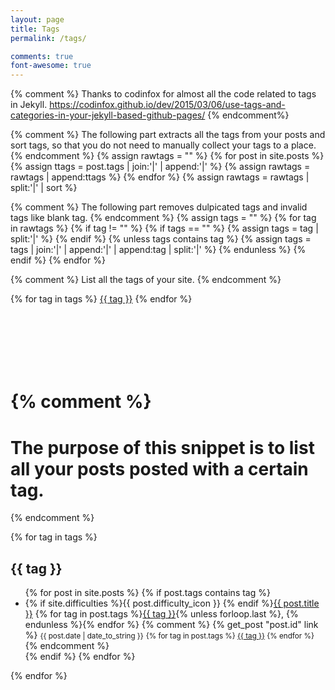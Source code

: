 ```yaml
---
layout: page
title: Tags
permalink: /tags/

comments: true
font-awesome: true
---
```


{% comment %}
Thanks to codinfox for almost all the code related to tags in Jekyll.
https://codinfox.github.io/dev/2015/03/06/use-tags-and-categories-in-your-jekyll-based-github-pages/
{% endcomment%}

{% comment %}
The following part extracts all the tags from your posts and sort tags, so that you do not need to manually collect your tags to a place.
{% endcomment %}
{% assign rawtags = "" %}
{% for post in site.posts %}
    {% assign ttags = post.tags | join:'|' | append:'|' %}
    {% assign rawtags = rawtags | append:ttags %}
{% endfor %}
{% assign rawtags = rawtags | split:'|' | sort %}

{% comment %}
The following part removes dulpicated tags and invalid tags like blank tag.
{% endcomment %}
{% assign tags = "" %}
{% for tag in rawtags %}
    {% if tag != "" %}
        {% if tags == "" %}
            {% assign tags = tag | split:'|' %}
        {% endif %}
        {% unless tags contains tag %}
            {% assign tags = tags | join:'|' | append:'|' | append:tag | split:'|' %}
        {% endunless %}
    {% endif %}
{% endfor %}

{% comment %}
List all the tags of your site.
{% endcomment %}
<div>
{% for tag in tags %}
    <a class="tag" href="#{{ tag | slugify }}">{{ tag }}</a>
{% endfor %}
</div>

<div style="min-height: 100px"></div>

{% comment %}
=======================
The purpose of this snippet is to list all your posts posted with a certain tag.
=======================
{% endcomment %}
<div>
{% for tag in tags %}
    <h2 id="{{ tag | slugify }}">{{ tag }}</h2>
    <ul>
    {% for post in site.posts %}
        {% if post.tags contains tag %}
            <li>
                {% if site.difficulties %}{{ post.difficulty_icon }} {% endif %}<a href="{{ post.url }}">{{ post.title }}</a> {% for tag in post.tags %}<a class="tag" href="/tags/#{{ tag | slugify }}">{{ tag }}</a>{% unless forloop.last %}, {% endunless %}{% endfor %}
        {% comment %}
            {% get_post "post.id" link %}
            <small>{{ post.date | date_to_string }}</small>
            <small>
            {% for tag in post.tags %}
                <a class="tag" href="/tag/#{{ tag | slugify }}">{{ tag }}</a>
            {% endfor %}
            </small>
        {% endcomment %}
            </li>
        {% endif %}
    {% endfor %}
    </ul>
{% endfor %}
</div>

<div style="min-height: 100px"></div>
